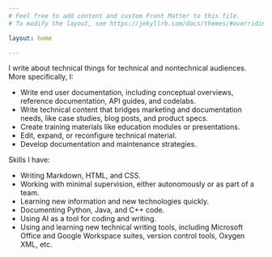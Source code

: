 ```yaml
---
# Feel free to add content and custom Front Matter to this file.
# To modify the layout, see https://jekyllrb.com/docs/themes/#overriding-theme-defaults

layout: home

---
```


I write about technical things for technical and nontechnical audiences. More specifically, I:

*   Write end user documentation, including conceptual overviews, reference documentation, API guides, and codelabs.
*   Write technical content that bridges marketing and documentation needs, like case studies, blog posts, and product specs.
*   Create training materials like education modules or presentations.
*   Edit, expand, or reconfigure technical material.
*   Develop documentation and maintenance strategies.

Skills I have:

*   Writing Markdown, HTML, and CSS.
*   Working with minimal supervision, either autonomously or as part of a team. 
*   Learning new information and new technologies quickly.
*   Documenting Python, Java, and C++ code.
*   Using AI as a tool for coding and writing.
*   Using and learning new technical writing tools, including Microsoft Office and Google Workspace suites, version control tools, Oxygen XML, etc. 


<script data-goatcounter="https://dlog.goatcounter.com/count"
        async src="//gc.zgo.at/count.js"></script>